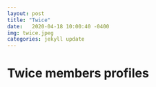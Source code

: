 ```yaml
---
layout: post
title: "Twice"
date:   2020-04-18 10:00:40 -0400
img: twice.jpeg
categories: jekyll update
---
```

<h1>Twice members profiles</h1>

